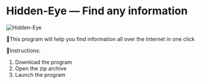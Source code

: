 # Hidden-Eye — Find any information 
![Hidden-Eye]()

🔎This program will help you find information all over the Internet in one click 



📃Instructions: 

1. Download the program
2. Open the zip archive
3. Launch the program


